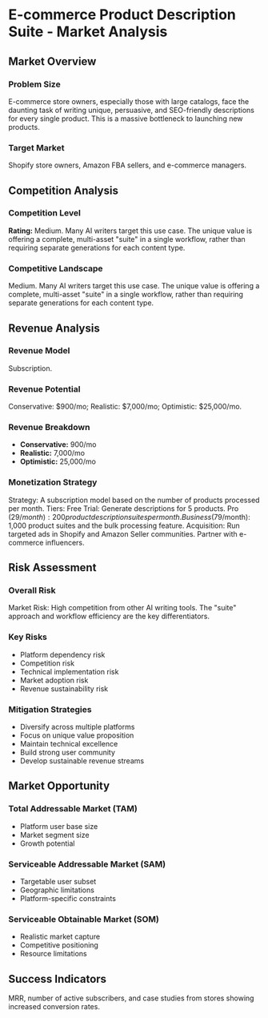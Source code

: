 # E-commerce Product Description Suite - Market Analysis

## Market Overview

### Problem Size
E-commerce store owners, especially those with large catalogs, face the daunting task of writing unique, persuasive, and SEO-friendly descriptions for every single product. This is a massive bottleneck to launching new products.

### Target Market
Shopify store owners, Amazon FBA sellers, and e-commerce managers.

## Competition Analysis

### Competition Level
**Rating:** Medium. Many AI writers target this use case. The unique value is offering a complete, multi-asset "suite" in a single workflow, rather than requiring separate generations for each content type.

### Competitive Landscape
Medium. Many AI writers target this use case. The unique value is offering a complete, multi-asset "suite" in a single workflow, rather than requiring separate generations for each content type.

## Revenue Analysis

### Revenue Model
Subscription.

### Revenue Potential
Conservative: $900/mo; Realistic: $7,000/mo; Optimistic: $25,000/mo.

### Revenue Breakdown
- **Conservative:** 900/mo
- **Realistic:** 7,000/mo
- **Optimistic:** 25,000/mo

### Monetization Strategy
Strategy: A subscription model based on the number of products processed per month. Tiers: Free Trial: Generate descriptions for 5 products. Pro ($29/month): 200 product description suites per month. Business ($79/month): 1,000 product suites and the bulk processing feature. Acquisition: Run targeted ads in Shopify and Amazon Seller communities. Partner with e-commerce influencers.

## Risk Assessment

### Overall Risk
Market Risk: High competition from other AI writing tools. The "suite" approach and workflow efficiency are the key differentiators.

### Key Risks
- Platform dependency risk
- Competition risk
- Technical implementation risk
- Market adoption risk
- Revenue sustainability risk

### Mitigation Strategies
- Diversify across multiple platforms
- Focus on unique value proposition
- Maintain technical excellence
- Build strong user community
- Develop sustainable revenue streams

## Market Opportunity

### Total Addressable Market (TAM)
- Platform user base size
- Market segment size
- Growth potential

### Serviceable Addressable Market (SAM)
- Targetable user subset
- Geographic limitations
- Platform-specific constraints

### Serviceable Obtainable Market (SOM)
- Realistic market capture
- Competitive positioning
- Resource limitations

## Success Indicators
MRR, number of active subscribers, and case studies from stores showing increased conversion rates.
